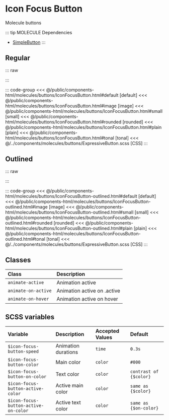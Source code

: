 # Icon Focus Button
<Badge type="tip">Molecule</Badge> <Badge type="info">buttons</Badge>

::: tip MOLECULE Dependencies
- [SimpleButton](/atoms/buttons/SimpleButton.md)
:::

## Regular

::: raw
<div class="dev-section">
    <!--@include: ../../public/components-html/molecules/buttons/IconFocusButton.html -->
</div>
:::

::: code-group
<<< @/public/components-html/molecules/buttons/IconFocusButton.html#default [default]
<<< @/public/components-html/molecules/buttons/IconFocusButton.html#image [image]
<<< @/public/components-html/molecules/buttons/IconFocusButton.html#small [small]
<<< @/public/components-html/molecules/buttons/IconFocusButton.html#rounded [rounded]
<<< @/public/components-html/molecules/buttons/IconFocusButton.html#plain [plain]
<<< @/public/components-html/molecules/buttons/IconFocusButton.html#tonal [tonal]
<<< @/../components/molecules/buttons/ExpressiveButton.scss [CSS]
:::


## Outlined

::: raw
<div class="dev-section">
    <!--@include: ../../public/components-html/molecules/buttons/IconFocusButton-outlined.html -->
</div>
:::

::: code-group
<<< @/public/components-html/molecules/buttons/IconFocusButton-outlined.html#default [default]
<<< @/public/components-html/molecules/buttons/IconFocusButton-outlined.html#image [image]
<<< @/public/components-html/molecules/buttons/IconFocusButton-outlined.html#small [small]
<<< @/public/components-html/molecules/buttons/IconFocusButton-outlined.html#rounded [rounded]
<<< @/public/components-html/molecules/buttons/IconFocusButton-outlined.html#plain [plain]
<<< @/public/components-html/molecules/buttons/IconFocusButton-outlined.html#tonal [tonal]
<<< @/../components/molecules/buttons/ExpressiveButton.scss [CSS]
:::

## Classes

| Class               | Description                 |
|:--------------------|:----------------------------|
| `animate-active`    | Animation active            |
| `animate-on-active` | Animation active on .active |
| `animate-on-hover`  | Animation active on hover   |

## SCSS variables

| Variable                             | Description         | Accepted Values | Default                |
|:-------------------------------------|:--------------------|:----------------|:-----------------------|
| `$icon-focus-button-speed`           | Animation durations | `time`          | `0.3s`                 |
| `$icon-focus-button-color`           | Main color          | `color`         | `#000`                 |
| `$icon-focus-button-on-color`        | Text color          | `color`         | `contrast of {$color}` |
| `$icon-focus-button-active-color`    | Active main color   | `color`         | `same as {$color}`     |
| `$icon-focus-button-active-on-color` | Active text color   | `color`         | `same as {$on-color}`  |

<style lang="scss">
@import "docs/theme.scss";

$icon-focus-button-color: $primary-color;
$icon-focus-button-active-color: $secondary-color;

@import "components/molecules/buttons/IconFocusButton.scss";
</style>